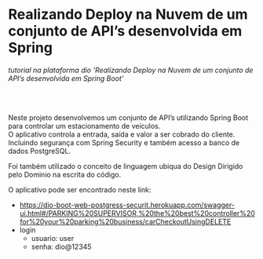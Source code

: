 # Realizando Deploy na Nuvem de um conjunto de API’s desenvolvida em Spring 
###### tutorial na plataforma dio 'Realizando Deploy na Nuvem de um conjunto de API’s desenvolvida em Spring Boot'
<br>





Neste projeto desenvolvemos um conjunto de API’s utilizando Spring Boot para controlar um estacionamento de veículos.  
O aplicativo controla a entrada, saída e valor a ser cobrado do cliente.  
Incluindo segurança com Spring Security e também acesso a banco de dados PostgreSQL.  

Foi também utilizado o conceito de linguagem ubiqua do Design Dirigido pelo Dominio na escrita do código.  


O aplicativo pode ser encontrado neste link:
  - https://dio-boot-web-postgress-securit.herokuapp.com/swagger-ui.html#/PARKING%20SUPERVISOR,%20the%20best%20controller%20for%20your%20parking%20business/carCheckoutUsingDELETE
  - login
    - usuario: user
    - senha: dio@12345

